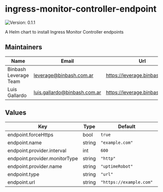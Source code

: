 # ingress-monitor-controller-endpoint

![Version: 0.1.1](https://img.shields.io/badge/Version-0.1.1-informational?style=flat-square)

A Helm chart to install Ingress Monitor Controller endpoints

## Maintainers

| Name | Email | Url |
| ---- | ------ | --- |
| Binbash Leverage Team | leverage@binbash.com.ar | https://leverage.binbash.com.ar |
| Luis Gallardo | luis.gallardo@binbash.com.ar | https://leverage.binbash.com.ar |

## Values

| Key | Type | Default | Description |
|-----|------|---------|-------------|
| endpoint.forceHttps | bool | `true` |  |
| endpoint.name | string | `"example.com"` |  |
| endpoint.provider.interval | int | `600` |  |
| endpoint.provider.monitorType | string | `"http"` |  |
| endpoint.provider.name | string | `"uptimeRobot"` |  |
| endpoint.type | string | `"url"` |  |
| endpoint.url | string | `"https://example.com"` |  |

